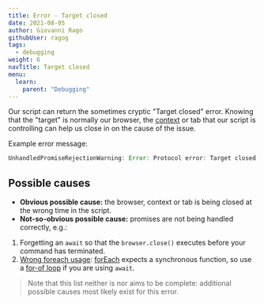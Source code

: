 ```yaml
---
title: Error - Target closed
date: 2021-08-05
author: Giovanni Rago
githubUser: ragog
tags:
  - debugging
weight: 6
navTitle: Target closed
menu:
  learn:
    parent: "Debugging"
---
```


Our script can return the sometimes cryptic "Target closed" error. Knowing that the "target" is normally our browser, the [context](https://playwright.dev/docs/core-concepts#browser-contexts) or tab that our script is controlling can help us close in on the cause of the issue.

Example error message: 
```js
UnhandledPromiseRejectionWarning: Error: Protocol error: Target closed
```

## Possible causes

- **Obvious possible cause:** the browser, context or tab is being closed at the wrong time in the script.
- **Not-so-obvious possible cause:** promises are not being handled correctly, e.g.: 
1. Forgetting an `await` so that the `browser.close()` executes before your command has terminated.
2. [Wrong foreach usage](https://github.com/babel/babel/issues/909): [forEach](https://developer.mozilla.org/en-US/docs/Web/JavaScript/Reference/Global_Objects/Array/forEach) expects a synchronous function, so use a [for-of loop](https://developer.mozilla.org/en-US/docs/Web/JavaScript/Reference/Statements/for...of) if you are using `await`.

> Note that this list neither is nor aims to be complete: additional possible causes most likely exist for this error.